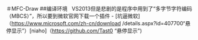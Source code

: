 ＃MFC-Draw
##编译环境
    VS2013但是悲剧的是程序中用到了“多字节字符编码（MBCS）”，所以要到微软官网下载一个插件 - [坑逼微软]（https://www.microsoft.com/zh-cn/download /details.aspx?id=407700“悬停显示”）[niaho]（https://github.com/Tast0 “悬停显示")
